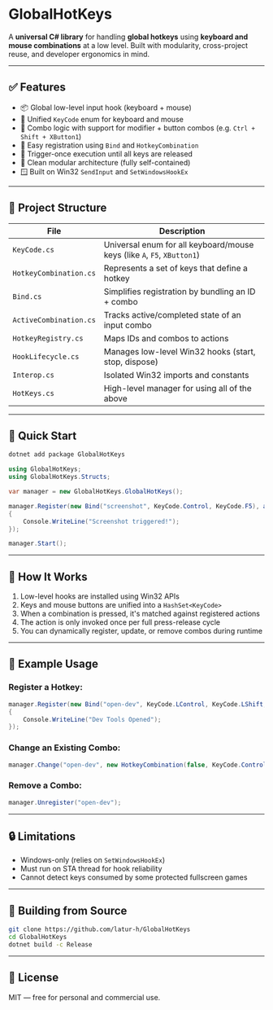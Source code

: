 # GlobalHotKeys

A **universal C# library** for handling **global hotkeys** using **keyboard and mouse combinations** at a low level. Built with modularity, cross-project reuse, and developer ergonomics in mind.

---

## ✅ Features

- 📦 Global low-level input hook (keyboard + mouse)
- 🔀 Unified `KeyCode` enum for keyboard and mouse
- 🧠 Combo logic with support for modifier + button combos (e.g. `Ctrl + Shift + XButton1`)
- 🔧 Easy registration using `Bind` and `HotkeyCombination`
- 🔁 Trigger-once execution until all keys are released
- 🧼 Clean modular architecture (fully self-contained)
- 🪟 Built on Win32 `SendInput` and `SetWindowsHookEx`

---

## 📂 Project Structure

| File | Description |
|------|-------------|
| `KeyCode.cs` | Universal enum for all keyboard/mouse keys (like `A`, `F5`, `XButton1`) |
| `HotkeyCombination.cs` | Represents a set of keys that define a hotkey |
| `Bind.cs` | Simplifies registration by bundling an ID + combo |
| `ActiveCombination.cs` | Tracks active/completed state of an input combo |
| `HotkeyRegistry.cs` | Maps IDs and combos to actions |
| `HookLifecycle.cs` | Manages low-level Win32 hooks (start, stop, dispose) |
| `Interop.cs` | Isolated Win32 imports and constants |
| `HotKeys.cs` | High-level manager for using all of the above |

---

## 🚀 Quick Start

```bash
dotnet add package GlobalHotKeys
```

```csharp
using GlobalHotKeys;
using GlobalHotKeys.Structs;

var manager = new GlobalHotKeys.GlobalHotKeys();

manager.Register(new Bind("screenshot", KeyCode.Control, KeyCode.F5), async () =>
{
    Console.WriteLine("Screenshot triggered!");
});

manager.Start();
```

---

## 🧠 How It Works

1. Low-level hooks are installed using Win32 APIs
2. Keys and mouse buttons are unified into a `HashSet<KeyCode>`
3. When a combination is pressed, it's matched against registered actions
4. The action is only invoked once per full press-release cycle
5. You can dynamically register, update, or remove combos during runtime

---

## 🔧 Example Usage

### Register a Hotkey:

```csharp
manager.Register(new Bind("open-dev", KeyCode.LControl, KeyCode.LShift, KeyCode.D), async () =>
{
    Console.WriteLine("Dev Tools Opened");
});
```

### Change an Existing Combo:

```csharp
manager.Change("open-dev", new HotkeyCombination(false, KeyCode.Control, KeyCode.F1));
```

### Remove a Combo:

```csharp
manager.Unregister("open-dev");
```

---

## 🔒 Limitations

- Windows-only (relies on `SetWindowsHookEx`)
- Must run on STA thread for hook reliability
- Cannot detect keys consumed by some protected fullscreen games

---

## 🧱 Building from Source

```bash
git clone https://github.com/latur-h/GlobalHotKeys
cd GlobalHotKeys
dotnet build -c Release
```

---

## 📜 License

MIT — free for personal and commercial use.

